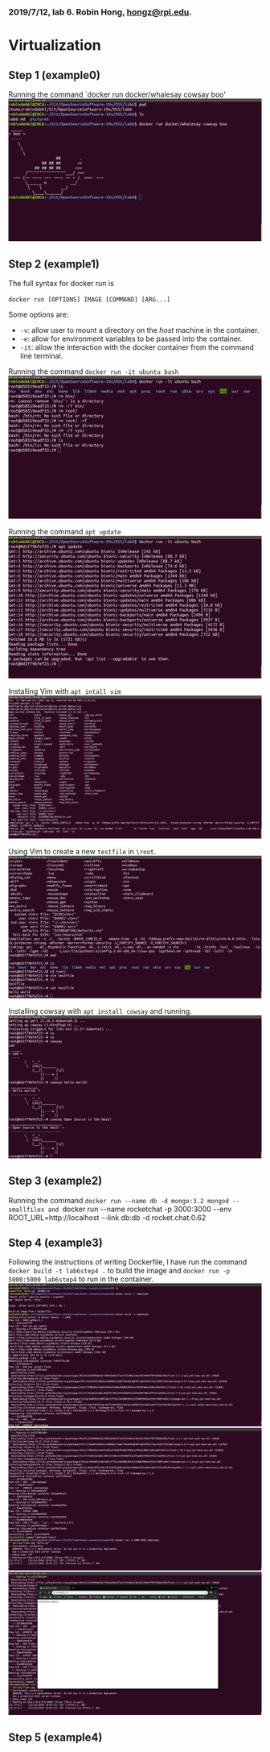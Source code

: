 ### 2019/7/12, lab 6. Robin Hong, hongz@rpi.edu.
# Virtualization



## Step 1 (example0)
Running the command `docker run docker/whalesay cowsay boo'
![step1](./pictures/step1.png)



## Step 2 (example1)
The full syntax for docker run is 

`docker run [OPTIONS] IMAGE [COMMAND] [ARG...]`

Some options are:
* `-v`: allow user to mount a directory on the *host* machine in the container.
* `-e`: allow for environment variables to be passed into the container.
* `-it`: allow the interaction with the docker container from the command line terminal.

Running the command `docker run -it ubuntu bash`
![step2_1](./pictures/step2_1.png)

Running the command `apt update`
![step2_2](./pictures/step2_2.png)

Installing Vim with `apt intall vim`
![step2_3](./pictures/step2_3.png)

Using Vim to create a new `testfile` in `\root`.
![step2_4](./pictures/step2_4.png)

Installing cowsay with `apt install cowsay` and running.
![step2_5](./pictures/step2_5.png)



## Step 3 (example2)
Running the command `docker run --name db -d mongo:3.2 mongod --smallfiles and `docker run --name rocketchat -p 3000:3000 --env ROOT_URL=http://localhost --link db:db -d rocket.chat:0.62`
`



## Step 4 (example3)
Following the instructions of writing Dockerfile, I have run the command `docker build -t lab6step4 .` to build the image and `docker run -p 5000:5000 lab6step4` to run in the container.
![step4_1](./pictures/step4_1.png)
![step4_2](./pictures/step4_2.png)
![step4_3](./pictures/step4_3.png)



## Step 5 (example4)

